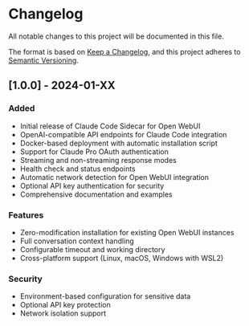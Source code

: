 # Changelog

All notable changes to this project will be documented in this file.

The format is based on [Keep a Changelog](https://keepachangelog.com/en/1.0.0/),
and this project adheres to [Semantic Versioning](https://semver.org/spec/v2.0.0.html).

## [1.0.0] - 2024-01-XX

### Added
- Initial release of Claude Code Sidecar for Open WebUI
- OpenAI-compatible API endpoints for Claude Code integration
- Docker-based deployment with automatic installation script
- Support for Claude Pro OAuth authentication
- Streaming and non-streaming response modes
- Health check and status endpoints
- Automatic network detection for Open WebUI integration
- Optional API key authentication for security
- Comprehensive documentation and examples

### Features
- Zero-modification installation for existing Open WebUI instances
- Full conversation context handling
- Configurable timeout and working directory
- Cross-platform support (Linux, macOS, Windows with WSL2)

### Security
- Environment-based configuration for sensitive data
- Optional API key protection
- Network isolation support